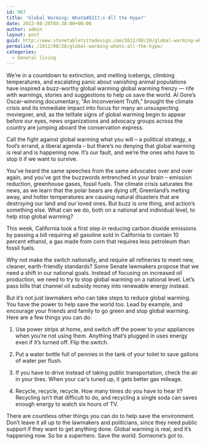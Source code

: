 ```yaml
---
id: 967
title: 'Global Warming: What&#8217;s All the Hype?'
date: 2012-08-28T04:38:00+00:00
author: admin
layout: post
guid: http://www.stonetabletsitedesign.com/2012/08/28/global-warming-whats-all-the-hype/
permalink: /2012/08/28/global-warming-whats-all-the-hype/
categories:
  - General living
---
```

We’re in a countdown to extinction, and melting icebergs, climbing temperatures, and escalating panic about vanishing animal populations have inspired a buzz-worthy global warming global warming frenzy &#8212; rife with warnings, stories and suggestions to help us save the world. Al Gore’s Oscar-winning documentary, “An Inconvenient Truth,” brought the climate crisis and its immediate impact into focus for many an unsuspecting moviegoer, and, as the telltale signs of global warming begin to appear before our eyes, news organizations and advocacy groups across the country are jumping aboard the conservation express.

Call the fight against global warming what you will – a political strategy, a fool’s errand, a liberal agenda – but there’s no denying that global warming is real and is happening now. It’s our fault, and we’re the ones who have to stop it if we want to survive.

You’ve heard the same speeches from the same advocates over and over again, and you’ve got the buzzwords entrenched in your brain – emission reduction, greenhouse gases, fossil fuels. The climate crisis saturates the news, as we learn that the polar bears are dying off, Greenland’s melting away, and hotter temperatures are causing natural disasters that are destroying our land and our loved ones. But buzz is one thing, and action’s something else. What can we do, both on a national and individual level, to help stop global warming?

This week, California took a first step in reducing carbon dioxide emissions by passing a bill requiring all gasoline sold in California to contain 10 percent ethanol, a gas made from corn that requires less petroleum than fossil fuels.

Why not make the switch nationally, and require all refineries to meet new, cleaner, earth-friendly standards? Some Senate lawmakers propose that we need a shift in our national goals. Instead of focusing on increased oil production, we need to try to stop global warming on a national level. Let’s pass bills that channel oil subsidy money into renewable energy instead.

But it’s not just lawmakers who can take steps to reduce global warming. You have the power to help save the world too. Lead by example, and encourage your friends and family to go green and stop global warming. Here are a few things you can do:
  
1. Use power strips at home, and switch off the power to your appliances when you’re not using them. Anything that’s plugged in uses energy even if it’s turned off. Flip the switch.
  
2. Put a water bottle full of pennies in the tank of your toilet to save gallons of water per flush.
  
3. If you have to drive instead of taking public transportation, check the air in your tires. When your car’s tuned up, it gets better gas mileage.
  
4. Recycle, recycle, recycle. How many times do you have to hear it? Recycling isn’t that difficult to do, and recycling a single soda can saves enough energy to watch six hours of TV.

There are countless other things you can do to help save the environment. Don’t leave it all up to the lawmakers and politicians, since they need public support if they want to get anything done. Global warming is real, and it’s happening now. So be a superhero. Save the world. Someone’s got to.